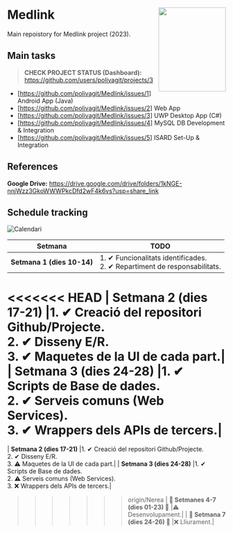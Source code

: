 # <img src="https://user-images.githubusercontent.com/80911118/232479149-6e1b5dc0-7010-460d-831b-1bd9d3fe6bcb.png" width="155" height="194" align="right"> Medlink
Main repoistory for Medlink project (2023).

## Main tasks
> **CHECK PROJECT STATUS (Dashboard):** https://github.com/users/polivagit/projects/3

 - [https://github.com/polivagit/Medlink/issues/1] Android App (Java)
 - [https://github.com/polivagit/Medlink/issues/2] Web App
 - [https://github.com/polivagit/Medlink/issues/3] UWP Desktop App (C#)
 - [https://github.com/polivagit/Medlink/issues/4] MySQL DB Development & Integration
 - [https://github.com/polivagit/Medlink/issues/5] ISARD Set-Up & Integration

## References
**Google Drive:** https://drive.google.com/drive/folders/1kNGE-nnjWzz3GkoWWWPkcDfd2wF4k6vs?usp=share_link

## Schedule tracking
![Calendari](https://user-images.githubusercontent.com/80911118/234030775-0937d6fb-4a25-413c-bc25-90d60181d11c.jpg)


| Setmana | TODO |
| --- | --- |
| **Setmana 1 (dies 10-14)** |1. ✔ Funcionalitats identificades.<br/>2. ✔ Repartiment de responsabilitats.|
<<<<<<< HEAD
| **Setmana 2 (dies 17-21)** |1. ✔ Creació del repositori Github/Projecte.<br/>2. ✔ Disseny E/R.<br/>3. ✔ Maquetes de la UI de cada part.|
| **Setmana 3 (dies 24-28)** |1. ✔ Scripts de Base de dades.<br/>2. ✔ Serveis comuns (Web Services).<br/>3. ✔ Wrappers dels APIs de tercers.|
=======
| **Setmana 2 (dies 17-21)** |1. ✔ Creació del repositori Github/Projecte.<br/>2. ✔ Disseny E/R.<br/>3. ⚠ Maquetes de la UI de cada part.|
| **Setmana 3 (dies 24-28)** |1. ✔ Scripts de Base de dades.<br/>2. ⚠ Serveis comuns (Web Services).<br/>3. ❌ Wrappers dels APIs de tercers.|
>>>>>>> origin/Nerea
| **🚧 Setmanes 4-7 (dies 01-23) 🚧** |⚠ Desenvolupament.|
| **🚀 Setmana 7 (dies 24-26) 🚀** |❌ Lliurament.|
